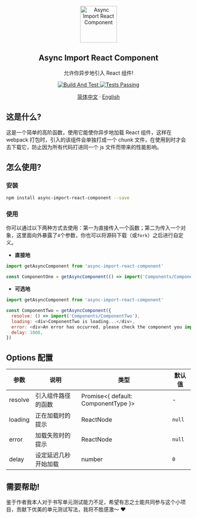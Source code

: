 <p align="center">
 <img width="100px" src="https://cdn.nlark.com/yuque/0/2020/png/341314/1598028307572-0d808194-8c87-4a36-88b9-eb3500c87832.png#align=left&display=inline&height=169&margin=%5Bobject%20Object%5D&name=logo.png&originHeight=1487&originWidth=1237&size=153699&status=done&style=none&width=141" align="center" alt="Async Import React Component" />
 <h2 align="center">Async Import React Component</h2>
 <p align="center">允许你异步地引入 React 组件!</p>
</p>
  <p align="center">
    <a href="https://github.com/vortesnail/async-import-react-component/actions">
      <img alt="Build And Test" src="https://img.shields.io/github/workflow/status/vortesnail/async-import-react-component/Build%20And%20Test?color=green&label=Build%20And%20Test&logo=github&style=flat-square"/>
    </a>
    <a href="https://codecov.io/gh/vortesnail/async-import-react-component">
      <img alt="Tests Passing" src="https://img.shields.io/codecov/c/github/vortesnail/async-import-react-component?color=green&logo=codecov&style=flat-square" />
    </a>
    <br />
  </p>

  <p align="center">
    <a href="README_cn.md">简体中文</a>
    ·
    <a href="README.md">English</a>
  </p>
</p>

## 这是什么?

这是一个简单的高阶函数，使用它能使你异步地加载 React 组件，这样在 webpack 打包时，引入的该组件会单独打成一个 chunk 文件，在使用到时才会去下载它，防止因为所有代码打进同一个 js 文件而带来的性能影响。

## 怎么使用?

### 安装

```bash
npm install async-import-react-component --save
```

### 使用

你可以通过以下两种方式去使用：第一为直接传入一个函数；第二为传入一个对象，这里面向外暴露了`4`个参数，你也可以将源码下载（或`fork`）之后进行自定义。

- **直接地**

```javascript
import getAsyncComponent from 'async-import-react-component'

const ComponentOne = getAsyncComponent(() => import('Components/ComponentOne'))
```

- **可选地**

```javascript
import getAsyncComponent from 'async-import-react-component'

const ComponentTwo = getAsyncComponent({
  resolve: () => import('Components/ComponentTwo'),
  loading: <div>ComponentTwo is loading...</div>,
  error: <div>An error has occurred, please check the component you import.</div>,
  delay: 1000,
})
```

## Options 配置

| 参数    | 说明                 | 类型                                | 默认值 |
| ------- | -------------------- | ----------------------------------- | ------ |
| resolve | 引入组件路径的函数   | Promise<{ default: ComponentType }> | -      |
| loading | 正在加载时的提示     | ReactNode                           | `null` |
| error   | 加载失败时的提示     | ReactNode                           | `null` |
| delay   | 设定延迟几秒开始加载 | number                              | `0`    |

## 需要帮助!

鉴于作者我本人对于书写单元测试能力不足，希望有志之士能共同参与这个小项目，贡献下优美的单元测试写法，我将不胜感激～ ❤️
